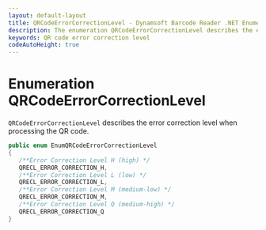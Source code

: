 ```yaml
---
layout: default-layout
title: QRCodeErrorCorrectionLevel - Dynamsoft Barcode Reader .NET Enumerations
description: The enumeration QRCodeErrorCorrectionLevel describes the error correction level when processing the QR code for .NET Edition.
keywords: QR code error correction level
codeAutoHeight: true
---
```


# Enumeration QRCodeErrorCorrectionLevel

`QRCodeErrorCorrectionLevel` describes the error correction level when processing the QR code.

```csharp
public enum EnumQRCodeErrorCorrectionLevel
{
   /**Error Correction Level H (high) */
   QRECL_ERROR_CORRECTION_H,
   /**Error Correction Level L (low) */
   QRECL_ERROR_CORRECTION_L,
   /**Error Correction Level M (medium-low) */
   QRECL_ERROR_CORRECTION_M,
   /**Error Correction Level Q (medium-high) */
   QRECL_ERROR_CORRECTION_Q
}
```
